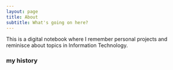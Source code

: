 ```yaml
---
layout: page
title: About 
subtitle: What's going on here?
---
```


This is a digital notebook where I remember personal projects and reminisce about topics in Information Technology.



### my history

